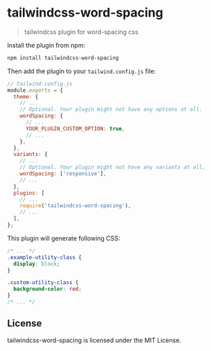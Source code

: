 # tailwindcss-word-spacing

> tailwindcss plugin for word-spacing css

Install the plugin from npm:

```bash
npm install tailwindcss-word-spacing
```

Then add the plugin to your `tailwind.config.js` file:

```js
// tailwind.config.js
module.exports = {
  theme: {
    // ...
    // Optional. Your plugin might not have any options at all.
    wordSpacing: {
      // ...
      YOUR_PLUGIN_CUSTOM_OPTION: true,
      // ...
    },
  },
  variants: {
    // ...
    // Optional. Your plugin might not have any variants at all.
    wordSpacing: ['responsive'],
    // ...
  },
  plugins: [
    // ...
    require('tailwindcss-word-spacing'),
    // ...
  ],
};
```

This plugin will generate following CSS:

```css
/* ... */
.example-utility-class {
  display: block;
}

.custom-utility-class {
  background-color: red;
}
/* ... */
```

## License

tailwindcss-word-spacing is licensed under the MIT License.
